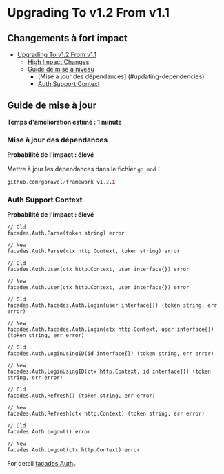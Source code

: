 # Upgrading To v1.2 From v1.1

## Changements à fort impact

- [Upgrading To v1.2 From v1.1](#upgrading-to-v12-from-v11)
  - [High Impact Changes](#high-impact-changes)
  - [Guide de mise à niveau](#upgrade-guide)
    - [Mise à jour des dépendances] (#updating-dependencies)
    - [Auth Support Context](#auth-support-context)

## Guide de mise à jour

**Temps d'amélioration estimé : 1 minute**

### Mise à jour des dépendances

**Probabilité de l'impact : élevé**

Mettre à jour les dépendances dans le fichier `go.mod`：

```go
github.com/goravel/framework v1.2.1
```

### Auth Support Context

**Probabilité de l'impact : élevé**

```
// Old
facades.Auth.Parse(token string) error

// New
facades.Auth.Parse(ctx http.Context, token string) error
```

```
// Old
facades.Auth.User(ctx http.Context, user interface{}) error

// New
facades.Auth.User(ctx http.Context, user interface{}) error
```

```
// Old
facades.Auth.facades.Auth.Login(user interface{}) (token string, err error)

// New
facades.Auth.facades.Auth.Login(ctx http.Context, user interface{}) (token string, err error)
```

```
// Old
facades.Auth.LoginUsingID(id interface{}) (token string, err error)

// New
facades.Auth.LoginUsingID(ctx http.Context, id interface{}) (token string, err error)
```

```
// Old
facades.Auth.Refresh() (token string, err error)

// New
facades.Auth.Refresh(ctx http.Context) (token string, err error)
```

```
// Old
facades.Auth.Logout() error

// New
facades.Auth.Logout(ctx http.Context) error
```

For detail [facades.Auth](../security/authentication)。
